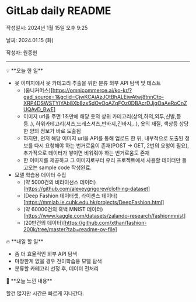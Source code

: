 # GitLab daily README

작성일시: 2024년 1월 15일 오후 9:25

날짜: 2024.01.15 (화)

작성자: 원종현

---

<aside>
💡 **오늘 한 일**

</aside>

- 옷 이미지에서 옷 카테고리 추출을 위한 분류 외부 API 탐색 및 테스트
    - (옴니커머스)[https://omnicommerce.ai/ko-kr/?gad_source=1&gclid=CjwKCAiAzJOtBhALEiwAtwj8tnnCto-XRP4DSWSTYlYAb8Xb8zxSdOvOoAZqFOz0DBAcrDJjqOaAeRoCnZUQAvD_BwE]
    - 이미지 url을 주면 1초만에 해당 옷의 상위 카테고리(상의,하의,외투,신발,등등..), 하위카테고리(셔츠,드레스셔츠,반바지,긴바지,..), 옷의 재질, 색상등 상당한 양의 정보가 바로 도출됨
    - 하지만, 먼저 해당 이미지 url을 API를 통해 업로드 한 뒤, 내부적으로 도출된 정보를 다시 요청해야 하는 번거로움이 존재(POST -> GET, 2번의 요청이 필요), 추가적으로 데이터가 쌓이면 비워줘야 하는 번거로움도 존재
    - 한 이미지를 제공하고 그 이미지로부터 우리 프로젝트에서 사용할 데이터만 들고오는 sample code 작성완료.
- 모델 학습용 데이터 수집
    - (약 5000건의 비라이선스 데이터)[https://github.com/alexeygrigorev/clothing-dataset]
    - (Deep Fashion 데이터셋, 라이센스 데이터)[https://mmlab.ie.cuhk.edu.hk/projects/DeepFashion.html]
    - (약 60000건의 흑백 MNIST 데이터)[https://www.kaggle.com/datasets/zalando-research/fashionmnist]
    - (20만건의 데이터)[https://github.com/xthan/fashion-200k/tree/master?tab=readme-ov-file]
<aside>
🔥 **내일 할 일**

</aside>

- 좀 더 효율적인 외부 API 탐색
- 마땅한게 없을 경우 전이학습용 모델 탐색
- 분류할 카테고리 선정 후, 데이터 전처리

<aside>
📌 **오늘 느낀 내용**

</aside>

할건 많지만 시간은 빠르게 지나간다.